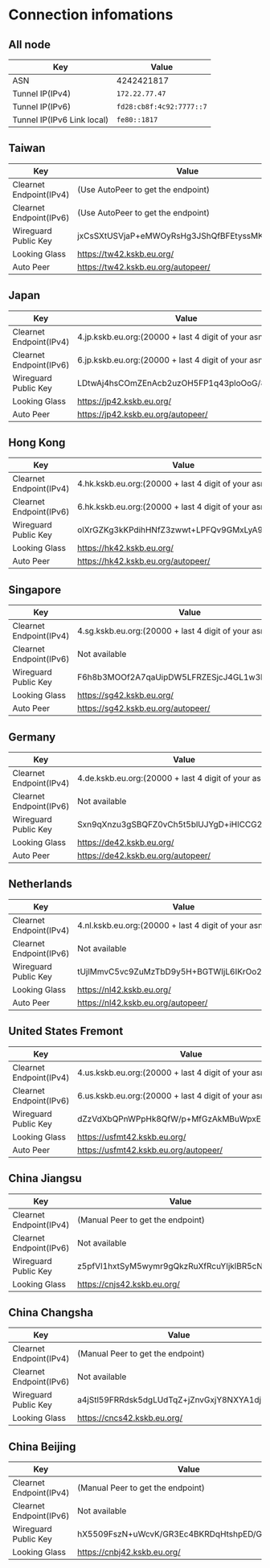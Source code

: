 # Connection infomations

## All node

 Key                             | Value                              |
---------------------------------|------------------------------------|
  ASN                            | 4242421817                         |
  Tunnel IP(IPv4)                | `172.22.77.47`                     |
  Tunnel IP(IPv6)                | `fd28:cb8f:4c92:7777::7`           |
  Tunnel IP(IPv6 Link local)     | `fe80::1817`                       |

## Taiwan

 Key                             | Value                              |
---------------------------------|------------------------------------|
Clearnet Endpoint(IPv4) |(Use AutoPeer to get the endpoint)           |
Clearnet Endpoint(IPv6) |(Use AutoPeer to get the endpoint)           |
Wireguard Public Key    |jxCsSXtUSVjaP+eMWOyRsHg3JShQfBFEtyssMKWQaS8= |
Looking Glass           | https://tw42.kskb.eu.org/                   |
Auto Peer               | https://tw42.kskb.eu.org/autopeer/          |

## Japan

 Key                    | Value                                               |
------------------------|-----------------------------------------------------|
Clearnet Endpoint(IPv4) | 4.jp.kskb.eu.org:(20000 + last 4 digit of your asn) |
Clearnet Endpoint(IPv6) | 6.jp.kskb.eu.org:(20000 + last 4 digit of your asn) |
Wireguard Public Key    | LDtwAj4hsCOmZEnAcb2uzOH5FP1q43ploOoG/8tDeC4=        |
Looking Glass           | https://jp42.kskb.eu.org/                           |
Auto Peer               | https://jp42.kskb.eu.org/autopeer/                  |

## Hong Kong

 Key                    | Value                                               |
------------------------|-----------------------------------------------------|
Clearnet Endpoint(IPv4) | 4.hk.kskb.eu.org:(20000 + last 4 digit of your asn) |
Clearnet Endpoint(IPv6) | 6.hk.kskb.eu.org:(20000 + last 4 digit of your asn) |
Wireguard Public Key    | olXrGZKg3kKPdihHNfZ3zwwt+LPFQv9GMxLyA92fQl0=        |
Looking Glass           | https://hk42.kskb.eu.org/                           |
Auto Peer               | https://hk42.kskb.eu.org/autopeer/                  |

## Singapore

 Key                    | Value                                               |
------------------------|-----------------------------------------------------|
Clearnet Endpoint(IPv4) | 4.sg.kskb.eu.org:(20000 + last 4 digit of your asn) |
Clearnet Endpoint(IPv6) | Not available                                       |
Wireguard Public Key    | F6h8b3MOOf2A7qaUipDW5LFRZESjcJ4GL1w3kNF6pgQ=        |
Looking Glass           | https://sg42.kskb.eu.org/                           |
Auto Peer               | https://sg42.kskb.eu.org/autopeer/                  |

## Germany

 Key                    | Value                                               |
------------------------|-----------------------------------------------------|
Clearnet Endpoint(IPv4) | 4.de.kskb.eu.org:(20000 + last 4 digit of your asn) |
Clearnet Endpoint(IPv6) | Not available                                       |
Wireguard Public Key    | Sxn9qXnzu3gSBQFZ0vCh5t5blUJYgD+iHlCCG2hexg4=        |
Looking Glass           | https://de42.kskb.eu.org/                           |
Auto Peer               | https://de42.kskb.eu.org/autopeer/                  |


## Netherlands

 Key                    | Value                                               |
------------------------|-----------------------------------------------------|
Clearnet Endpoint(IPv4) | 4.nl.kskb.eu.org:(20000 + last 4 digit of your asn) |
Clearnet Endpoint(IPv6) | Not available                                       |
Wireguard Public Key    | tUjlMmvC5vc9ZuMzTbD9y5H+BGTWIjL6IKrOo2ZL8UI=        |
Looking Glass           | https://nl42.kskb.eu.org/                           |
Auto Peer               | https://nl42.kskb.eu.org/autopeer/                  |

## United States Fremont

 Key                    | Value                                               |
------------------------|-----------------------------------------------------|
Clearnet Endpoint(IPv4) | 4.us.kskb.eu.org:(20000 + last 4 digit of your asn) |
Clearnet Endpoint(IPv6) | 6.us.kskb.eu.org:(20000 + last 4 digit of your asn) |
Wireguard Public Key    | dZzVdXbQPnWPpHk8QfW/p+MfGzAkMBuWpxEIXzQCggY=        |
Looking Glass           | https://usfmt42.kskb.eu.org/                        |
Auto Peer               | https://usfmt42.kskb.eu.org/autopeer/               |

## China Jiangsu

 Key                    | Value                                               |
------------------------|-----------------------------------------------------|
Clearnet Endpoint(IPv4) | (Manual Peer to get the endpoint)                   |
Clearnet Endpoint(IPv6) | Not available                                       |
Wireguard Public Key    | z5pfVI1hxtSyM5wymr9gQkzRuXfRcuYIjklBR5cNqEU=        |
Looking Glass           | https://cnjs42.kskb.eu.org/                         |

## China Changsha

 Key                    | Value                                               |
------------------------|-----------------------------------------------------|
Clearnet Endpoint(IPv4) | (Manual Peer to get the endpoint)                   |
Clearnet Endpoint(IPv6) | Not available                                       |
Wireguard Public Key    | a4jStl59FRRdsk5dgLUdTqZ+jZnvGxjY8NXYA1djpmI=        |
Looking Glass           | https://cncs42.kskb.eu.org/                         |


## China Beijing

 Key                    | Value                                               |
------------------------|-----------------------------------------------------|
Clearnet Endpoint(IPv4) | (Manual Peer to get the endpoint)                   |
Clearnet Endpoint(IPv6) | Not available                                       |
Wireguard Public Key    | hX5509FszN+uWcvK/GR3Ec4BKRDqHtshpED/GBOS62U=        |
Looking Glass           | https://cnbj42.kskb.eu.org/                         |